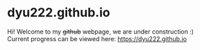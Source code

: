 # dyu222.github.io
Hi! Welcome to my ~~github~~ webpage, we are under construction :)<br />
Current progress can be viewed here: https://dyu222.github.io